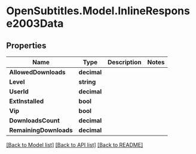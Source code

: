 
# OpenSubtitles.Model.InlineResponse2003Data

## Properties

Name | Type | Description | Notes
------------ | ------------- | ------------- | -------------
**AllowedDownloads** | **decimal** |  | 
**Level** | **string** |  | 
**UserId** | **decimal** |  | 
**ExtInstalled** | **bool** |  | 
**Vip** | **bool** |  | 
**DownloadsCount** | **decimal** |  | 
**RemainingDownloads** | **decimal** |  | 

[[Back to Model list]](../README.md#documentation-for-models)
[[Back to API list]](../README.md#documentation-for-api-endpoints)
[[Back to README]](../README.md)

